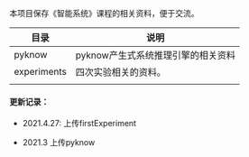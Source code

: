 本项目保存《智能系统》课程的相关资料，便于交流。

| 目录        | 说明                               |
| ----------- | ---------------------------------- |
| pyknow      | pyknow产生式系统推理引擎的相关资料 |
| experiments | 四次实验相关的资料。               |
|             |                                    |

#### 更新记录：

- 2021.4.27: 上传firstExperiment

- 2021.3 上传pyknow

